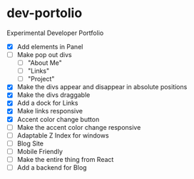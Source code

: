 # dev-portolio
Experimental Developer Portfolio

- [x] Add elements in Panel
- [ ] Make pop out divs
    - [ ] "About Me"
    - [ ] "Links"
    - [ ] "Project"
- [x] Make the divs appear and disappear in absolute positions
- [x] Make the divs draggable
- [x] Add a dock for Links
- [x] Make links responsive
- [x] Accent color change button
- [ ] Make the accent color change responsive
- [ ] Adaptable Z Index for windows
- [ ] Blog Site
- [ ] Mobile Friendly
- [ ] Make the entire thing from React
- [ ] Add a backend for Blog